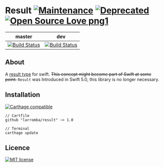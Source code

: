# Result [![Maintenance](https://img.shields.io/badge/Maintained%3F-no-red.svg)](https://img.shields.io) [![Deprecated](https://img.shields.io/badge/Code-Deprecated-red.svg)](https://img.shields.io) [![Open Source Love png1](https://badges.frapsoft.com/os/v1/open-source.png?v=103)](https://github.com/ellerbrock/open-source-badges/)

| master  | dev |
| ------------- | ------------- |
| [![Build Status](https://travis-ci.com/larromba/result.svg?branch=master)](https://travis-ci.com/larromba/result) | [![Build Status](https://travis-ci.com/larromba/result.svg?branch=dev)](https://travis-ci.com/larromba/result) |

## About
A [result type](https://www.swiftbysundell.com/posts/the-power-of-result-types-in-swift) for swift. ~~This concept might become part of Swift at some point.~~ `Result` was Introduced in Swift 5.0, this library is no longer necessary.

## Installation

[![Carthage compatible](https://img.shields.io/badge/Carthage-compatible-4BC51D.svg?style=flat)](https://github.com/Carthage/Carthage)

```
// Cartfile
github "larromba/result" ~> 1.0
```

```
// Terminal
carthage update
```

## Licence
[![MIT license](https://img.shields.io/badge/License-MIT-blue.svg)](https://lbesson.mit-license.org/)
